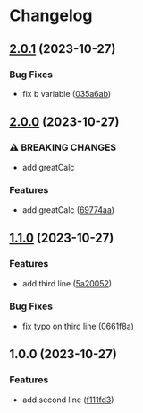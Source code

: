 # Changelog

## [2.0.1](https://github.com/abetomoki0420/release-please-demo/compare/v2.0.0...v2.0.1) (2023-10-27)


### Bug Fixes

* fix b variable ([035a6ab](https://github.com/abetomoki0420/release-please-demo/commit/035a6ab8b4607b54a37b5858c9d054528a910bd3))

## [2.0.0](https://github.com/abetomoki0420/release-please-demo/compare/v1.1.0...v2.0.0) (2023-10-27)


### ⚠ BREAKING CHANGES

* add greatCalc

### Features

* add greatCalc ([69774aa](https://github.com/abetomoki0420/release-please-demo/commit/69774aaf2232645abad276ab8067833745dd2dfd))

## [1.1.0](https://github.com/abetomoki0420/release-please-demo/compare/v1.0.0...v1.1.0) (2023-10-27)


### Features

* add third line ([5a20052](https://github.com/abetomoki0420/release-please-demo/commit/5a20052df9398fc2f9aa2db344b2251299d461a9))


### Bug Fixes

* fix typo on third line ([0661f8a](https://github.com/abetomoki0420/release-please-demo/commit/0661f8a2385a33718064c305092645fc1dadd64f))

## 1.0.0 (2023-10-27)


### Features

* add second line ([f111fd3](https://github.com/abetomoki0420/release-please-demo/commit/f111fd32c1e5cc3a4799bea6bec338c671465e38))
